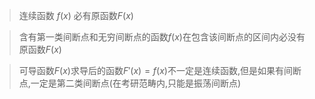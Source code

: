 

> 连续函数 $f(x)$ 必有原函数$F(x)$

> 含有第一类间断点和无穷间断点的函数$f(x)$在包含该间断点的区间内必没有原函数$F(x)$

> 可导函数$F(x)$求导后的函数$F'(x)=f(x)$不一定是连续函数,但是如果有间断点,一定是第二类间断点(在考研范畴内,只能是振荡间断点)
